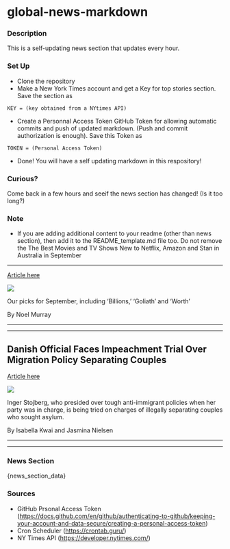 # global-news-markdown

### Description 
This is a self-updating news section that updates every hour.

### Set Up 
* Clone the repository
* Make a New York Times account and get a Key for top stories section. Save the section as 
 ```
 KEY = (key obtained from a NYtimes API)
 ```
*  Create a Personnal Access Token GitHub Token for allowing automatic commits and push of updated markdown. (Push and commit authorization is enough). Save this Token as 
```
TOKEN = (Personal Access Token)
```
* Done! You will have a self updating markdown in this respository!

### Curious?
Come back in a few hours and seeif the news section has changed! (Is it too long?)

### Note
* If you are adding additional content to your readme (other than news section), then add it to the README_template.md file too. Do not remove the The Best Movies and TV Shows New to Netflix, Amazon and Stan in Australia in September
--------------------------------------------------------------------------------------

[Article here](https://www.nytimes.com/2021/09/03/arts/television/the-best-movies-and-tv-shows-new-to-netflix-amazon-and-stan-in-australia-in-september.html)

[![](https://static01.nyt.com/images/2021/09/03/world/03auswatchsept-1/03auswatchsept-1-superJumbo.jpg)](https://www.nytimes.com/2021/09/03/arts/television/the-best-movies-and-tv-shows-new-to-netflix-amazon-and-stan-in-australia-in-september.html)

Our picks for September, including ‘Billions,’ ‘Goliath’ and ‘Worth’

By Noel Murray

* * *

* * *

Danish Official Faces Impeachment Trial Over Migration Policy Separating Couples
--------------------------------------------------------------------------------

[Article here](https://www.nytimes.com/2021/09/02/world/europe/denmark-impeachment-migration.html)

[![](https://static01.nyt.com/images/2021/09/02/world/02denmark/02denmark-superJumbo.jpg)](https://www.nytimes.com/2021/09/02/world/europe/denmark-impeachment-migration.html)

Inger Stojberg, who presided over tough anti-immigrant policies when her party was in charge, is being tried on charges of illegally separating couples who sought asylum.

By Isabella Kwai and Jasmina Nielsen

* * *

* * *

### News Section 
{news_section_data}


### Sources 
* GitHub Prsonal Access Token (https://docs.github.com/en/github/authenticating-to-github/keeping-your-account-and-data-secure/creating-a-personal-access-token)
* Cron Scheduler (https://crontab.guru/)
* NY Times API (https://developer.nytimes.com/)
